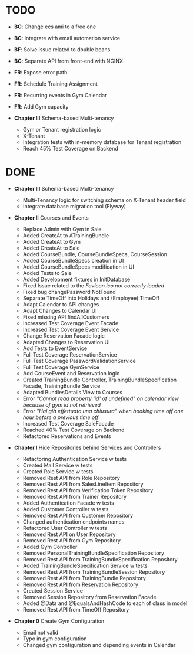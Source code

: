 # TODO
- **BC**: Change ecs ami to a free one
- **BC**: Integrate with email automation service
- **BF**: Solve issue related to double beans
- **BC**: Separate API from front-end with NGINX
- **FR**: Expose error path
- **FR**: Schedule Training Assignment
- **FR**: Recurring events in Gym Calendar
- **FR**: Add Gym capacity
    
- **Chapter III** Schema-based Multi-tenancy 
    - Gym or Tenant registration logic
    - X-Tenant 
    - Integration tests with in-memory database for Tenant registration
    - Reach 45% Test Coverage on Backend
    
# DONE
- **Chapter III** Schema-based Multi-tenancy
    - Multi-Tenancy logic for switching schema on X-Tenant header field
    - Integrate database migration tool (Flyway)

- **Chapter II** Courses and Events
    - Replace Admin with Gym in Sale
    - Added CreateAt to ATrainingBundle
    - Added CreateAt to Gym
    - Added CreateAt to Sale
    - Added CourseBundle, CourseBundleSpecs, CourseSession
    - Added CourseBundleSpecs creation in UI
    - Added CourseBundleSpecs modification in UI
    - Added Tests to Sale
    - Added Development fixtures in InitDatabase
    - Fixed Issue related to the *Favicon.ico not correctly loaded*
    - Fixed bug changePassword NotFound
    - Separate TimeOff into Holidays and (Employee) TimeOff 
    - Adapt Calendar to API changes
    - Adapt Changes to Calendar UI
    - Fixed missing API findAllCustomers
    - Increased Test Coverage Event Facade
    - Increased Test Coverage Event Service
    - Change Reservation Facade logic
    - Adapted Changes to Reservation UI
    - Add Tests to EventService
    - Full Test Coverage ReservationService
    - Full Test Coverage PasswordValidationService
    - Full Test Coverage GymService
    - Add CourseEvent and Reservation logic
    - Created TrainingBundle Controller, TrainingBundleSpecification Facade, TrainingBundle Service
    - Adapted BundlesDetails View to Courses
    - Error *"Cannot read property 'id' of undefined" on calendar view becuase of gym id not retrieved*  
    - Error *"Hai già effettuato una chiusura" when booking time off one hour before a previous time off*  
    - Increased Test Coverage SaleFacade
    - Reached 40% Test Coverage on Backend
    - Refactored Reservations and Events
    
- **Chapter I** Hide Repositories behind Services and Controllers
   - Refactoring Authentication Service w tests
   - Created Mail Service w tests
   - Created Role Service w tests
   - Removed Rest API from Role Repository 
   - Removed Rest API from SalesLineItem Repository 
   - Removed Rest API from Verification Token Repository 
   - Removed Rest API from Trainer Repository
   - Added Authentication Facade w tests
   - Added Customer Controller w tests
   - Removed Rest API from Customer Repository
   - Changed authentication endpoints names
   - Refactored User Controller w tests
   - Removed Rest API on User Repository
   - Removed Rest API from Gym Repository
   - Added Gym Controller
   - Removed PersonalTrainingBundleSpecification Repository
   - Removed Rest API from TrainingBundleSpecification Repository
   - Added TrainingBundleSpecification Service w tests
   - Removed Rest API from TrainingBundleSession Repository
   - Removed Rest API from TrainingBundle Repository
   - Removed Rest API from Reservation Repository 
   - Created Session Service
   - Removed Session Repository from Reservation Facade
   - Added @Data and @EqualsAndHashCode to each of class in model
   - Removed Rest API from TimeOff Repository
   
- **Chapter 0** Create Gym Configuration
    - Email not valid
    - Typo in gym configuration
    - Changed gym configuration and depending events in Calendar
